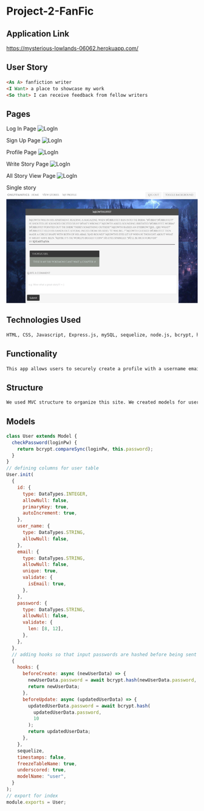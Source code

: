 # Project-2-FanFic

## Application Link

https://mysterious-lowlands-06062.herokuapp.com/

## User Story

```md
<As A> fanfiction writer
<I Want> a place to showcase my work
<So that> I can receive feedback from fellow writers
```

## Pages

Log In Page
![LogIn](./public/img/login-view.png)

Sign Up Page
![LogIn](./public/img/signup-view.png)

Profile Page
![LogIn](./public/img/profile-view.png)

Write Story Page
![LogIn](./public/img/write-story-view.png)

All Story View Page
![LogIn](./public/img/all-story-view.png)

Single story
![LogIn](./public/img/single-story-view.png)

## Technologies Used

```md
HTML, CSS, Javascript, Express.js, mySQL, sequelize, node.js, bcrypt, handlebars
```

## Functionality

```md
This app allows users to securely create a profile with a username email and password, write stories to the database, write comments to individual stories, and view all of their written stories.
```

## Structure

```md
We used MVC structure to organize this site. We created models for user, story, and comments. We also used handlebars as a template to render the front end, and partials to dynamically generate story cards. We use get and post routes to render pages and put information to the database.
```

## Models

```javascript
class User extends Model {
  checkPassword(loginPw) {
    return bcrypt.compareSync(loginPw, this.password);
  }
}
// defining columns for user table
User.init(
  {
    id: {
      type: DataTypes.INTEGER,
      allowNull: false,
      primaryKey: true,
      autoIncrement: true,
    },
    user_name: {
      type: DataTypes.STRING,
      allowNull: false,
    },
    email: {
      type: DataTypes.STRING,
      allowNull: false,
      unique: true,
      validate: {
        isEmail: true,
      },
    },
    password: {
      type: DataTypes.STRING,
      allowNull: false,
      validate: {
        len: [8, 12],
      },
    },
  },
  // adding hooks so that input passwords are hashed before being sent to database
  {
    hooks: {
      beforeCreate: async (newUserData) => {
        newUserData.password = await bcrypt.hash(newUserData.password, 10);
        return newUserData;
      },
      beforeUpdate: async (updatedUserData) => {
        updatedUserData.password = await bcrypt.hash(
          updatedUserData.password,
          10
        );
        return updatedUserData;
      },
    },
    sequelize,
    timestamps: false,
    freezeTableName: true,
    underscored: true,
    modelName: "user",
  }
);
// export for index
module.exports = User;
```
